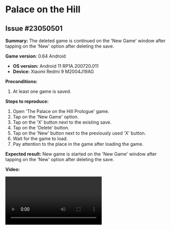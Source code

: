 # Palace on the Hill

## Issue #23050501

**Summary:** The deleted game is continued on the 'New Game' window after tapping on the 'New' option after deleting the save.

**Game version**: 0.64 Android

- **OS version:** Android 11 RP1A.200720.011
- **Device:** Xiaomi Redmi 9 M2004J19AG

**Preconditions:**

1. At least one game is saved.

**Steps to reproduce:**

1. Open 'The Palace on the Hill Prologue' game.
2. Tap on the 'New Game' option.
3. Tap on the 'X' button next to the existing save.
4. Tap on the 'Delete' button.
5. Tap on the 'New' button next to the previously used 'X' button.
6. Wait for the game to load.
7. Pay attention to the place in the game after loading the game.

**Expected result:** New game is started on the 'New Game' window after tapping on the 'New' option after deleting the save.

**Video:**

![23050501](/Palace_on_Hill/files/23050501.mp4)
